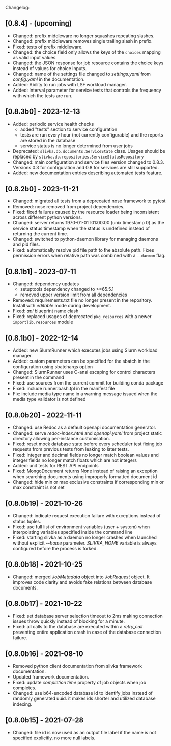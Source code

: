 Changelog: 

## [0.8.4] - (upcoming)

- Changed: prefix middleware no longer squashes repeating slashes.
- Changed: prefix middleware removes single trailing slash in prefix.
- Fixed: tests of prefix middleware.
- Changed: the choice field only allows the keys of the `choices` mapping as
  valid input values.
- Changed: the JSON response for job resource contains the choice keys instead
  of values for choice inputs.
- Changed: name of the settings file changed to *settings.yaml* from
  *config.yaml* in the documentation.
- Added: Ability to run jobs with LSF workload manager.
- Added: Interval parameter for service tests that controls the frequency with
  which the tests are run.

## [0.8.3b0] - 2023-12-13

- Added: periodic service health checks
    - added "tests" section to service configuration
    - tests are run every hour (not currently configurable) and the reports are
      stored in the database
    - service status is no longer determined from user jobs
- Deprecated: `slivka.db.documents.ServiceState` class. Usages should be
  replaced by `slivka.db.repositories.ServiceStatusRepository`
- Changed: main configuration and service files version changed to 0.8.3.
  Versions 0.3 for configuration and 0.8 for services are still supported.
- Added: new documentation entries describing automated tests feature.

## [0.8.2b0] - 2023-11-21

- Changed: migrated all tests from a deprecated nose framework to pytest
- Removed: nose removed from project dependencies.
- Fixed: fixed failures caused by the resource loader being inconsistent
  across different python versions.
- Changed: server returns 1970-01-01T01:00:00 (unix timestamp 0) as the service
  status timestamp when the status is undefined instead of returning the
  current time.
- Changed: switched to python-daemon library for managing daemons and pid
  files.
- Fixed: automatically resolve pid file path to the absolute path. Fixes
  permission errors when relative path was combined with a `--daemon` flag.

## [0.8.1b1] - 2023-07-11

- Changed: dependency updates
    - setuptools dependency changed to >=65.5.1
    - removed upper version limit from all dependencies
- Removed: requirements.txt file no longer present in the repository.
  Install with _editable_ mode during development.
- Fixed: _api_ blueprint name clash
- Fixed: replaced usages of deprecated `pkg_resources` with a newer
  `importlib.resources` module

## [0.8.1b0] - 2022-12-14

- Added: new SlurmRunner which executes jobs using Slurm workload manager.
- Added: custom parameters can be specified for the sbatch in the
  configuration using sbatchargs option
- Changed: SlurmRunner uses C-ansi escaping for control characters
  present in the command
- Fixed: use sources from the current commit for building conda package
- Fixed: include runner.bash.tpl in the manifest file
- Fix: include media type name in a warning message issued when the
  media type validator is not defined

## [0.8.0b20] - 2022-11-11

- Changed: use Redoc as a default openapi documentation generator.
- Changed: serve _redoc-index.html_ and _openapi.yaml_ from project
  static directory allowing per-instance customisation.
- Fixed: reset mock database state before every scheduler test fixing
  job requests from previous tests from leaking to later tests.
- Fixed: integer and decimal fields no longer match boolean values and
  integer fields no longer match floats which are not integers
- Added: unit tests for REST API endpoints
- Fixed: MongoDocument returns None instead of raising an exception
  when searching documents using improperly formatted document id
- Changed: hide min or max exclusive constraints if corresponding min
  or max constraint is not set

## [0.8.0b19] - 2021-10-26

- Changed: indicate request execution failure with exceptions
  instead of status tuples.
- Fixed: use full list of environment variables (user + system) when
  interpolating variables specified inside the command line
- Fixed: starting slivka as a daemon no longer crashes when launched
  without explicit _--home_ parameter. *SLIVKA_HOME* variable is
  always configured before the process is forked.

## [0.8.0b18] - 2021-10-25

- Changed: merged _JobMetadata_ object into _JobRequest_ object. It
  improves code clarity and avoids fake relations between database
  documents.

## [0.8.0b17] - 2021-10-22

- Fixed: set database server selection timeout to 2ms making
  connection issues throw quickly instead of blocking for a minute.
- Fixed: all calls to the database are executed within a *retry_call*
  preventing entire application crash in case of the database
  connection failure.

## [0.8.0b16] - 2021-08-10

- Removed python client documentation from slivka framework
  documentation.
- Updated framework documentation.
- Fixed: update _completion time_ property of job objects when job
  completes.
- Changed: use b64-encoded database id to identify jobs instead of
  randomly generated uuid. it makes ids shorter and utilized database
  indexing.

## [0.8.0b15] - 2021-07-28

- Changed: file id is now used as an output file label if the name is
  not specified explicitly. no more null labels.
